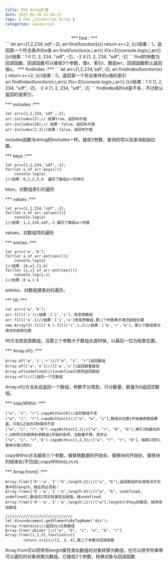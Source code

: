 ```yaml
---
title: ES6 Array扩展
date: 2017-02-10 21:16:21
tags: [ Es6 ,JavaScript Array ]
categories: JavaScript
---
```

<center> *** find : *** </center>
<!-- more -->
```
let arr=[1,2,234,'sdf',-2];
arr.find(function(x){
    return x<=2;
})//结果：1，返回第一个符合条件的x值
arr.find(function(x,i,arr){
    if(x<2){console.log(x,i,arr)}
})//结果：1 0 [1, 2, 234, "sdf", -2]，-2 4 [1, 2, 234, "sdf", -2]
```
find的参数为回调函数，回调函数可以接收3个参数，值x、索引i、数组arr，回调函数默认返回值x。
*** findIndex :***
```
let arr=[1,2,234,'sdf',-2];
arr.findIndex(function(x){
    return x<=2;
})//结果：0，返回第一个符合条件的x值的索引
arr.findIndex(function(x,i,arr){
    if(x<2){console.log(x,i,arr)}
})//结果：1 0 [1, 2, 234, "sdf", -2]，-2 4 [1, 2, 234, "sdf", -2]
```
findIndex和find差不多，不过默认返回的是索引。

*** includes :***
```
let arr=[1,2,234,'sdf',-2];
arr.includes(2);// 结果true，返回布尔值
arr.includes(20);// 结果：false，返回布尔值
arr.includes(2,3)//结果：false，返回布尔值
```
includes函数与string的includes一样，接收2参数，查询的项以及查询起始位置。

*** keys :***
```
let arr=[1,2,234,'sdf',-2];
for(let a of arr.keys()){
    console.log(a)
}//结果：0,1,2,3,4  遍历了数组arr的索引
```
keys，对数组索引的遍历

*** values :***
```
let arr=[1,2,234,'sdf',-2];
for(let a of arr.values()){
    console.log(a)
}//结果：1,2,234,sdf,-2 遍历了数组arr的值
```
values，对数组项的遍历

*** entries :***
```
let arr=['w','b'];
for(let a of arr.entries()){
    console.log(a)
}//结果：[0,w],[1,b]
for(let [i,v] of arr.entries()){
    console.log(i,v)
}//结果：0 w,1 b
```
entries，对数组键值对的遍历。

*** fill :***
```
let arr=['w','b'];
arr.fill('i')//结果：['i','i']，改变原数组
arr.fill('o',1)//结果：['i','o']改变原数组,第二个参数表示填充起始位置
new Array(3).fill('k').fill('r',1,2)//结果：['k','r','k']，第三个数组表示填充的结束位置
```
fill方法改变原数组，当第三个参数大于数组长度时候，以最后一位为结束位置。

*** Array.of() :***
```
Array.of('w','i','r')//["w", "i", "r"]返回数组
Array.of(['w','o'])//[['w','o']]返回嵌套数组
Array.of(undefined)//[undefined]依然返回数组
Array.of()//[]返回一个空数组
```
Array.of()方法永远返回一个数组，参数不分类型，只分数量，数量为0返回空数组。

*** copyWithin :***
```
["w", "i", "r"].copyWithin(0)//此时数组不变
["w", "i", "r"].copyWithin(1)//["w", "w", "i"],数组从位置1开始被原数组覆盖，只有1之前的项0保持不变
["w", "i", "r","b"].copyWithin(1,2)//["w", "r", "b", "b"],索引2到最后的r,b两项分别替换到原数组1开始的各项，当数量不够，变终止
["w", "i", "r",'b'].copyWithin(1,2,3)//["w", "r", "r", "b"]，强第1项的i替换为第2项的r
```
copyWithin方法接收三个参数，被替换数据的开始处、替换块的开始处、替换块的结束处(不包括);copyWithin(s,m,n).

*** Array.from() :***
```
Array.from({'0':'w','1':'b',length:2})//["w", "b"],返回数组的长度取决于对象中的length，故此项必须有！
Array.from({'0':'w','1':'b',length:4})//["w", "b", undefined, undefined],数组后2项没有属性去赋值，故undefined
Array.from({'0':'w','1':'b',length:1})//["w"],length小于key的数目，按序添加数组

//////////////////////////////
let divs=document.getElementsByTagName('div');
Array.from(divs)//返回div元素数组
Array.from('wbiokr')//["w", "b", "i", "o", "k", "r"]
Array.from([1,2,3],function(x){
        return x+1})//[2, 3, 4],第二个参数为回调函数
```
Array.from可以把带有lenght属性类似数组的对象转换为数组，也可以把字符串等可以遍历的对象转换为数组，它接收2个参数，转换对象与回调函数